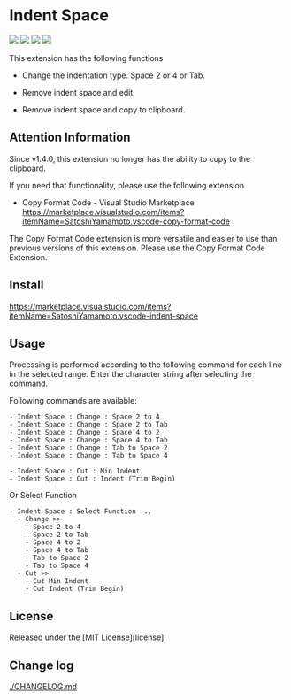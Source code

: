 # Indent Space

[![](https://vsmarketplacebadges.dev/version-short/SatoshiYamamoto.vscode-indent-space.png)](https://marketplace.visualstudio.com/items?itemName=SatoshiYamamoto.vscode-indent-space)
[![](https://vsmarketplacebadges.dev/installs-short/SatoshiYamamoto.vscode-indent-space.png)](https://marketplace.visualstudio.com/items?itemName=SatoshiYamamoto.vscode-indent-space)
[![](https://vsmarketplacebadges.dev/rating-short/SatoshiYamamoto.vscode-indent-space.png)](https://marketplace.visualstudio.com/items?itemName=SatoshiYamamoto.vscode-indent-space)
[![](https://img.shields.io/github/license/standard-software/vscode-indent-space.png)](https://github.com/standard-software/vscode-indent-space/blob/main/LICENSE)

This extension has the following functions
- Change the indentation type. Space 2 or 4 or Tab.
- Remove indent space and edit.

- Remove indent space and copy to clipboard.

## Attention Information

Since v1.4.0, this extension no longer has the ability to copy to the clipboard.

If you need that functionality, please use the following extension

- Copy Format Code - Visual Studio Marketplace  
https://marketplace.visualstudio.com/items?itemName=SatoshiYamamoto.vscode-copy-format-code

The Copy Format Code extension is more versatile and easier to use than previous versions of this extension. Please use the Copy Format Code Extension.

## Install

https://marketplace.visualstudio.com/items?itemName=SatoshiYamamoto.vscode-indent-space

## Usage

Processing is performed according to the following command for each line in the selected range.
Enter the character string after selecting the command.

Following commands are available:

```
- Indent Space : Change : Space 2 to 4
- Indent Space : Change : Space 2 to Tab
- Indent Space : Change : Space 4 to 2
- Indent Space : Change : Space 4 to Tab
- Indent Space : Change : Tab to Space 2
- Indent Space : Change : Tab to Space 4

- Indent Space : Cut : Min Indent
- Indent Space : Cut : Indent (Trim Begin)
```

Or Select Function

```
- Indent Space : Select Function ...
  - Change >>
    - Space 2 to 4
    - Space 2 to Tab
    - Space 4 to 2
    - Space 4 to Tab
    - Tab to Space 2
    - Tab to Space 4
  - Cut >>
    - Cut Min Indent
    - Cut Indent (Trim Begin)
```

## License

Released under the [MIT License][license].

## Change log

[./CHANGELOG.md](./CHANGELOG.md)


